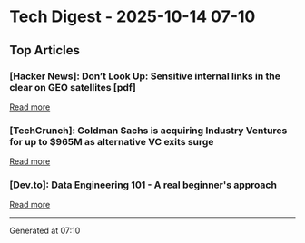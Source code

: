 # Tech Digest - 2025-10-14 07-10

## Top Articles

### [Hacker News]: Don’t Look Up: Sensitive internal links in the clear on GEO satellites [pdf]
[Read more](https://satcom.sysnet.ucsd.edu/docs/dontlookup_ccs25_fullpaper.pdf)

### [TechCrunch]: Goldman Sachs is acquiring Industry Ventures for up to $965M as alternative VC exits surge
[Read more](https://techcrunch.com/2025/10/13/goldman-sachs-is-acquiring-industry-ventures-for-up-to-965m-as-alternative-vc-exits-surge/)

### [Dev.to]: Data Engineering 101 - A real beginner's approach
[Read more](https://dev.to/danielhe4rt/data-engineering-101-a-real-beginners-approach-25a8)


---
Generated at 07:10
